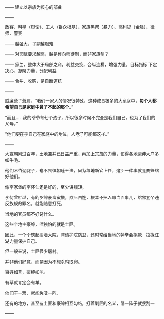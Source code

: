 ——
建立以宗族为核心的部曲

——

政客、明星（舆论）、工人（群众根基）、家族黑帮（暴力）、高利贷（金钱）、律师、警察

——
越强大，子嗣越艰难

——
对天赋要求越高，越是倾向师徒制，而非家族制？

——
家主，整体大于局部之和，利益交换，合纵连横，增强力量，目标指标
下定决心，凝聚力量，分配利益

——
合并、收购，是自断道统

——

威廉耸了耸肩，“我们一家人的情况很特殊，这种成员极多的大家庭中，**每个人都希望自己是家庭中最了不起的那个**。”

“而且……我的爷爷有七个孩子，所以很多时候不完全是我们自己，也为了我们的父母。”

“他们更在乎自己在家庭中的地位，人老了可能都这样。”

——

大宣朝刚过百年，土地兼并已日益严重，再加上宗族的力量，使得各地豪绅大户多如牛毛。

他们不怕泥腿子，也不畏惧朝廷王法，因为每地新官上任，这头一件事就是要笼络好他们。

像李家堡的李怀仁还是好的，至少讲规矩。

李衍曾听过，有的乡绅豪富蛮横，欺压百姓，根本不把人命当回事儿，给你套个违反族规的罪名，就能随意打死。

当地的官员都不好说什么。

这些个地主豪绅，唯独怕的就是土匪。

因此，一个个筑起高墙大院，聘请护院防卫，还时常给当地的神拳会捐款，拉拢江湖力量保护自己。

但一般来说，土匪很少屠村。

并非他们好意，而是因为不想杀鸡取卵。

百姓如草，豪绅如羊。

有草就肯定会有羊。

他们干一票，就能快活一阵。

还有的地方，甚至有土匪和豪绅相互勾结，打着剿匪的名义，隔一阵子就搜刮一

——

